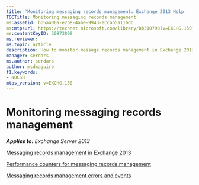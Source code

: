 ```yaml
---
title: 'Monitoring messaging records management: Exchange 2013 Help'
TOCTitle: Monitoring messaging records management
ms:assetid: bb5aa00a-e2b8-4abe-9943-eccab5a116db
ms:mtpsurl: https://technet.microsoft.com/library/Bb310793(v=EXCHG.150)
ms:contentKeyID: 50873809
ms.reviewer: 
ms.topic: article
description: How to monitor message records management in Exchange 2013
manager: serdars
ms.author: serdars
author: msdmaguire
f1.keywords:
- NOCSH
mtps_version: v=EXCHG.150
---
```


# Monitoring messaging records management

_**Applies to:** Exchange Server 2013_

[Messaging records management in Exchange 2013](messaging-records-management-exchange-2013-help.md)

[Performance counters for messaging records management](performance-counters-for-messaging-records-management-exchange-2013-help.md)

[Messaging records management errors and events](messaging-records-management-errors-and-events-exchange-2013-help.md)
